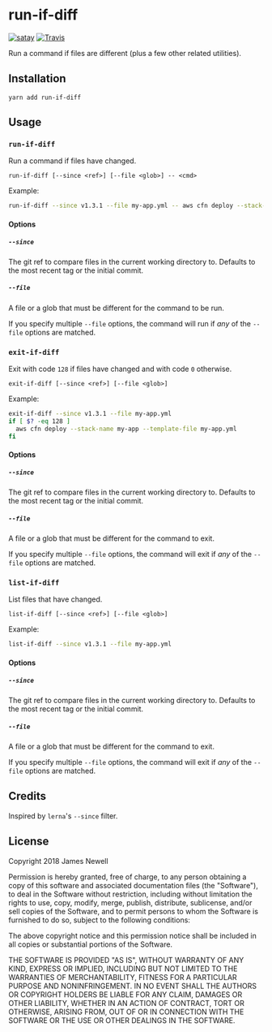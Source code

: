 # run-if-diff

[![satay](https://img.shields.io/npm/v/run-if-diff.svg)](https://www.npmjs.com/package/run-if-diff)
[![Travis](https://img.shields.io/travis/jameslnewell/run-if-diff.svg)](https://travis-ci.org/jameslnewell/run-if-diff)

Run a command if files are different (plus a few other related utilities).

## Installation

```
yarn add run-if-diff
```

## Usage

### `run-if-diff`

Run a command if files have changed.

```
run-if-diff [--since <ref>] [--file <glob>] -- <cmd>
```

Example:

```bash
run-if-diff --since v1.3.1 --file my-app.yml -- aws cfn deploy --stack-name my-app --template-file my-app.yml
```

#### Options

##### `--since`

The git ref to compare files in the current working directory to. Defaults to the most recent tag or the initial commit.

##### `--file`

A file or a glob that must be different for the command to be run.

If you specify multiple `--file` options, the command will run if _any_ of the `--file` options are matched.

### `exit-if-diff`

Exit with code `128` if files have changed and with code `0` otherwise.

```
exit-if-diff [--since <ref>] [--file <glob>]
```

Example:

```bash
exit-if-diff --since v1.3.1 --file my-app.yml
if [ $? -eq 128 ]
  aws cfn deploy --stack-name my-app --template-file my-app.yml
fi
```

#### Options

##### `--since`

The git ref to compare files in the current working directory to. Defaults to the most recent tag or the initial commit.

##### `--file`

A file or a glob that must be different for the command to exit.

If you specify multiple `--file` options, the command will exit if _any_ of the `--file` options are matched.

### `list-if-diff`

List files that have changed.

```
list-if-diff [--since <ref>] [--file <glob>]
```

Example:

```bash
list-if-diff --since v1.3.1 --file my-app.yml
```

#### Options

##### `--since`

The git ref to compare files in the current working directory to. Defaults to the most recent tag or the initial commit.

##### `--file`

A file or a glob that must be different for the command to exit.

If you specify multiple `--file` options, the command will exit if _any_ of the `--file` options are matched.

## Credits

Inspired by `lerna`'s `--since` filter.

## License

Copyright 2018 James Newell

Permission is hereby granted, free of charge, to any person obtaining a copy of this software and associated documentation files (the "Software"), to deal in the Software without restriction, including without limitation the rights to use, copy, modify, merge, publish, distribute, sublicense, and/or sell copies of the Software, and to permit persons to whom the Software is furnished to do so, subject to the following conditions:

The above copyright notice and this permission notice shall be included in all copies or substantial portions of the Software.

THE SOFTWARE IS PROVIDED "AS IS", WITHOUT WARRANTY OF ANY KIND, EXPRESS OR IMPLIED, INCLUDING BUT NOT LIMITED TO THE WARRANTIES OF MERCHANTABILITY, FITNESS FOR A PARTICULAR PURPOSE AND NONINFRINGEMENT. IN NO EVENT SHALL THE AUTHORS OR COPYRIGHT HOLDERS BE LIABLE FOR ANY CLAIM, DAMAGES OR OTHER LIABILITY, WHETHER IN AN ACTION OF CONTRACT, TORT OR OTHERWISE, ARISING FROM, OUT OF OR IN CONNECTION WITH THE SOFTWARE OR THE USE OR OTHER DEALINGS IN THE SOFTWARE.
